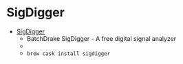# SigDigger
- [SigDigger](https://batchdrake.github.io/SigDigger/)
  -  BatchDrake SigDigger - A free digital signal analyzer
  - 
  - `brew cask install sigdigger`
